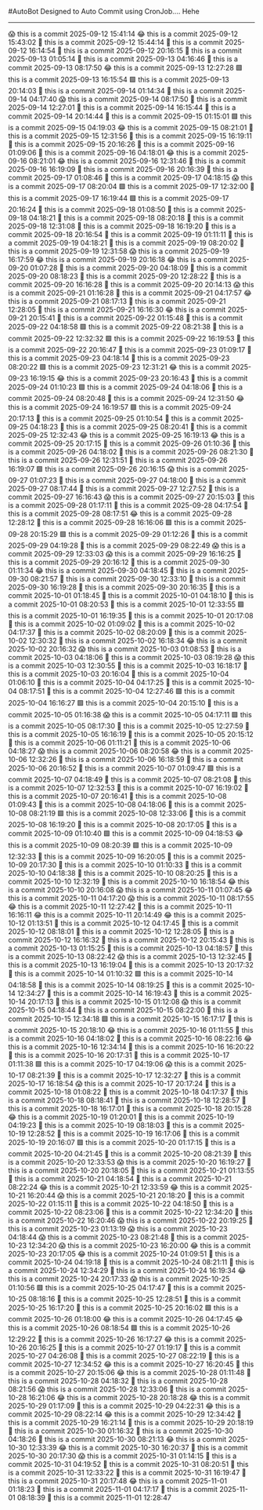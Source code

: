#AutoBot Designed to Auto Commit using CronJob.... Hehe

-----------------------------------------------------------------------------

😱 this is a commit 2025-09-12 15:41:14
😂 this is a commit 2025-09-12 15:43:02
🙈 this is a commit 2025-09-12 15:44:14
🤖 this is a commit 2025-09-12 16:14:54
🙈 this is a commit 2025-09-12 20:16:15
🤖 this is a commit 2025-09-13 01:05:14
🙈 this is a commit 2025-09-13 04:16:46
🙏 this is a commit 2025-09-13 08:17:50
😂 this is a commit 2025-09-13 12:27:28
🟩 this is a commit 2025-09-13 16:15:54
🟩 this is a commit 2025-09-13 20:14:03
👻 this is a commit 2025-09-14 01:14:34
🙈 this is a commit 2025-09-14 04:17:40
😱 this is a commit 2025-09-14 08:17:50
👻 this is a commit 2025-09-14 12:27:01
🤖 this is a commit 2025-09-14 16:15:44
🙏 this is a commit 2025-09-14 20:14:44
👿 this is a commit 2025-09-15 01:15:01
🟩 this is a commit 2025-09-15 04:19:03
😂 this is a commit 2025-09-15 08:21:01
👿 this is a commit 2025-09-15 12:31:56
🐐 this is a commit 2025-09-15 16:19:11
👻 this is a commit 2025-09-15 20:16:26
💩 this is a commit 2025-09-16 01:09:06
🐐 this is a commit 2025-09-16 04:18:01
😂 this is a commit 2025-09-16 08:21:01
😂 this is a commit 2025-09-16 12:31:46
🐐 this is a commit 2025-09-16 16:19:09
👻 this is a commit 2025-09-16 20:16:39
👻 this is a commit 2025-09-17 01:08:46
🙈 this is a commit 2025-09-17 04:18:15
😱 this is a commit 2025-09-17 08:20:04
🟩 this is a commit 2025-09-17 12:32:00
👻 this is a commit 2025-09-17 16:19:44
🟩 this is a commit 2025-09-17 20:16:24
💩 this is a commit 2025-09-18 01:08:50
🙈 this is a commit 2025-09-18 04:18:21
👿 this is a commit 2025-09-18 08:20:18
🙈 this is a commit 2025-09-18 12:31:08
🐐 this is a commit 2025-09-18 16:19:20
🐐 this is a commit 2025-09-18 20:16:54
🙏 this is a commit 2025-09-19 01:11:11
🙏 this is a commit 2025-09-19 04:18:21
🙈 this is a commit 2025-09-19 08:20:02
🐐 this is a commit 2025-09-19 12:31:58
😱 this is a commit 2025-09-19 16:17:59
😂 this is a commit 2025-09-19 20:16:18
😂 this is a commit 2025-09-20 01:07:28
🙈 this is a commit 2025-09-20 04:18:09
🤖 this is a commit 2025-09-20 08:18:23
👻 this is a commit 2025-09-20 12:28:22
🤖 this is a commit 2025-09-20 16:16:28
👻 this is a commit 2025-09-20 20:14:13
😱 this is a commit 2025-09-21 01:16:28
👿 this is a commit 2025-09-21 04:17:57
😂 this is a commit 2025-09-21 08:17:13
🤖 this is a commit 2025-09-21 12:28:05
💩 this is a commit 2025-09-21 16:16:30
😂 this is a commit 2025-09-21 20:15:41
🤖 this is a commit 2025-09-22 01:15:48
🤖 this is a commit 2025-09-22 04:18:58
🟩 this is a commit 2025-09-22 08:21:38
🐐 this is a commit 2025-09-22 12:32:32
🟩 this is a commit 2025-09-22 16:19:53
🤖 this is a commit 2025-09-22 20:16:47
🤖 this is a commit 2025-09-23 01:09:17
🙈 this is a commit 2025-09-23 04:18:14
🐐 this is a commit 2025-09-23 08:20:22
🟩 this is a commit 2025-09-23 12:31:21
😂 this is a commit 2025-09-23 16:19:15
😂 this is a commit 2025-09-23 20:16:43
💩 this is a commit 2025-09-24 01:10:23
🟩 this is a commit 2025-09-24 04:18:06
💩 this is a commit 2025-09-24 08:20:48
🐐 this is a commit 2025-09-24 12:31:50
😂 this is a commit 2025-09-24 16:19:57
🟩 this is a commit 2025-09-24 20:17:13
🙏 this is a commit 2025-09-25 01:10:54
🙏 this is a commit 2025-09-25 04:18:23
👿 this is a commit 2025-09-25 08:20:41
👿 this is a commit 2025-09-25 12:32:43
😂 this is a commit 2025-09-25 16:19:13
😂 this is a commit 2025-09-25 20:17:15
🐐 this is a commit 2025-09-26 01:10:36
🤖 this is a commit 2025-09-26 04:18:02
🙈 this is a commit 2025-09-26 08:21:30
🙏 this is a commit 2025-09-26 12:31:51
👻 this is a commit 2025-09-26 16:19:07
🟩 this is a commit 2025-09-26 20:16:15
😱 this is a commit 2025-09-27 01:07:23
🐐 this is a commit 2025-09-27 04:18:00
💩 this is a commit 2025-09-27 08:17:44
🤖 this is a commit 2025-09-27 12:27:52
🙈 this is a commit 2025-09-27 16:16:43
😱 this is a commit 2025-09-27 20:15:03
💩 this is a commit 2025-09-28 01:17:11
💩 this is a commit 2025-09-28 04:17:54
👿 this is a commit 2025-09-28 08:17:51
😂 this is a commit 2025-09-28 12:28:12
🙏 this is a commit 2025-09-28 16:16:06
🟩 this is a commit 2025-09-28 20:15:29
🟩 this is a commit 2025-09-29 01:12:26
🐐 this is a commit 2025-09-29 04:19:28
🙈 this is a commit 2025-09-29 08:22:49
😱 this is a commit 2025-09-29 12:33:03
😱 this is a commit 2025-09-29 16:16:25
🤖 this is a commit 2025-09-29 20:16:12
🤖 this is a commit 2025-09-30 01:11:34
😂 this is a commit 2025-09-30 04:18:45
👻 this is a commit 2025-09-30 08:21:57
🙏 this is a commit 2025-09-30 12:33:10
🙏 this is a commit 2025-09-30 16:19:28
🙈 this is a commit 2025-09-30 20:16:35
🐐 this is a commit 2025-10-01 01:18:45
🙏 this is a commit 2025-10-01 04:18:10
💩 this is a commit 2025-10-01 08:20:53
🙈 this is a commit 2025-10-01 12:33:55
🟩 this is a commit 2025-10-01 16:19:35
👿 this is a commit 2025-10-01 20:17:08
🐐 this is a commit 2025-10-02 01:09:02
🙏 this is a commit 2025-10-02 04:17:37
👻 this is a commit 2025-10-02 08:20:09
🙈 this is a commit 2025-10-02 12:30:32
💩 this is a commit 2025-10-02 16:18:34
😂 this is a commit 2025-10-02 20:16:32
😱 this is a commit 2025-10-03 01:08:53
🤖 this is a commit 2025-10-03 04:18:06
🐐 this is a commit 2025-10-03 08:19:28
😱 this is a commit 2025-10-03 12:30:55
👻 this is a commit 2025-10-03 16:18:17
👿 this is a commit 2025-10-03 20:16:04
💩 this is a commit 2025-10-04 01:06:10
👿 this is a commit 2025-10-04 04:17:25
👻 this is a commit 2025-10-04 08:17:51
🤖 this is a commit 2025-10-04 12:27:46
🟩 this is a commit 2025-10-04 16:16:27
🟩 this is a commit 2025-10-04 20:15:10
💩 this is a commit 2025-10-05 01:16:38
😱 this is a commit 2025-10-05 04:17:11
🟩 this is a commit 2025-10-05 08:17:30
🤖 this is a commit 2025-10-05 12:27:59
👻 this is a commit 2025-10-05 16:16:19
💩 this is a commit 2025-10-05 20:15:12
🙈 this is a commit 2025-10-06 01:11:21
🤖 this is a commit 2025-10-06 04:18:27
😱 this is a commit 2025-10-06 08:20:58
😂 this is a commit 2025-10-06 12:32:26
🙏 this is a commit 2025-10-06 16:18:59
👻 this is a commit 2025-10-06 20:16:52
👿 this is a commit 2025-10-07 01:09:47
🟩 this is a commit 2025-10-07 04:18:49
🙏 this is a commit 2025-10-07 08:21:08
🤖 this is a commit 2025-10-07 12:32:53
🐐 this is a commit 2025-10-07 16:19:02
💩 this is a commit 2025-10-07 20:16:41
🤖 this is a commit 2025-10-08 01:09:43
🐐 this is a commit 2025-10-08 04:18:06
👻 this is a commit 2025-10-08 08:21:19
🟩 this is a commit 2025-10-08 12:33:06
👿 this is a commit 2025-10-08 16:19:20
🤖 this is a commit 2025-10-08 20:17:05
👻 this is a commit 2025-10-09 01:10:40
🟩 this is a commit 2025-10-09 04:18:53
😂 this is a commit 2025-10-09 08:20:39
🟩 this is a commit 2025-10-09 12:32:33
👿 this is a commit 2025-10-09 16:20:05
🙈 this is a commit 2025-10-09 20:17:30
🙈 this is a commit 2025-10-10 01:10:33
🤖 this is a commit 2025-10-10 04:18:38
👿 this is a commit 2025-10-10 08:20:25
👻 this is a commit 2025-10-10 12:32:19
🙏 this is a commit 2025-10-10 16:18:54
😂 this is a commit 2025-10-10 20:16:08
😱 this is a commit 2025-10-11 01:07:45
😂 this is a commit 2025-10-11 04:17:20
😱 this is a commit 2025-10-11 08:17:55
😂 this is a commit 2025-10-11 12:27:42
👿 this is a commit 2025-10-11 16:16:11
😂 this is a commit 2025-10-11 20:14:49
😂 this is a commit 2025-10-12 01:13:51
🙏 this is a commit 2025-10-12 04:17:45
🙏 this is a commit 2025-10-12 08:18:01
🙈 this is a commit 2025-10-12 12:28:05
👿 this is a commit 2025-10-12 16:16:32
🙏 this is a commit 2025-10-12 20:15:43
🙏 this is a commit 2025-10-13 01:15:25
👿 this is a commit 2025-10-13 04:18:57
💩 this is a commit 2025-10-13 08:22:42
😱 this is a commit 2025-10-13 12:32:45
🙈 this is a commit 2025-10-13 16:19:04
👻 this is a commit 2025-10-13 20:17:32
🙏 this is a commit 2025-10-14 01:10:32
🟩 this is a commit 2025-10-14 04:18:58
💩 this is a commit 2025-10-14 08:19:25
🙏 this is a commit 2025-10-14 12:34:27
👻 this is a commit 2025-10-14 16:19:43
🐐 this is a commit 2025-10-14 20:17:13
🙏 this is a commit 2025-10-15 01:12:08
😱 this is a commit 2025-10-15 04:18:44
🙏 this is a commit 2025-10-15 08:22:00
🐐 this is a commit 2025-10-15 12:34:18
🟩 this is a commit 2025-10-15 16:17:17
🐐 this is a commit 2025-10-15 20:18:10
😂 this is a commit 2025-10-16 01:11:55
💩 this is a commit 2025-10-16 04:18:02
👿 this is a commit 2025-10-16 08:22:16
😂 this is a commit 2025-10-16 12:34:14
🐐 this is a commit 2025-10-16 16:20:22
🙈 this is a commit 2025-10-16 20:17:31
🐐 this is a commit 2025-10-17 01:11:38
🟩 this is a commit 2025-10-17 04:19:06
😱 this is a commit 2025-10-17 08:21:39
🤖 this is a commit 2025-10-17 12:32:27
💩 this is a commit 2025-10-17 16:18:54
😱 this is a commit 2025-10-17 20:17:24
💩 this is a commit 2025-10-18 01:08:22
🙈 this is a commit 2025-10-18 04:17:37
🐐 this is a commit 2025-10-18 08:18:41
💩 this is a commit 2025-10-18 12:28:57
🐐 this is a commit 2025-10-18 16:17:01
🙏 this is a commit 2025-10-18 20:15:28
😂 this is a commit 2025-10-19 01:20:01
👿 this is a commit 2025-10-19 04:19:23
🙏 this is a commit 2025-10-19 08:18:03
👻 this is a commit 2025-10-19 12:28:52
🐐 this is a commit 2025-10-19 16:17:06
💩 this is a commit 2025-10-19 20:16:07
🟩 this is a commit 2025-10-20 01:17:15
👿 this is a commit 2025-10-20 04:21:45
👿 this is a commit 2025-10-20 08:21:39
🐐 this is a commit 2025-10-20 12:33:53
😱 this is a commit 2025-10-20 16:19:27
🐐 this is a commit 2025-10-20 20:18:05
👿 this is a commit 2025-10-21 01:13:55
🐐 this is a commit 2025-10-21 04:18:54
👿 this is a commit 2025-10-21 08:22:24
😂 this is a commit 2025-10-21 12:33:59
😂 this is a commit 2025-10-21 16:20:44
😱 this is a commit 2025-10-21 20:18:20
🤖 this is a commit 2025-10-22 01:15:11
🙏 this is a commit 2025-10-22 04:18:50
🙏 this is a commit 2025-10-22 08:23:06
👻 this is a commit 2025-10-22 12:34:20
👻 this is a commit 2025-10-22 16:20:46
😱 this is a commit 2025-10-22 20:19:25
🙈 this is a commit 2025-10-23 01:13:19
😱 this is a commit 2025-10-23 04:18:44
😱 this is a commit 2025-10-23 08:21:48
💩 this is a commit 2025-10-23 12:34:20
😱 this is a commit 2025-10-23 16:20:00
😂 this is a commit 2025-10-23 20:17:05
😂 this is a commit 2025-10-24 01:09:51
🙈 this is a commit 2025-10-24 04:19:18
🙏 this is a commit 2025-10-24 08:21:11
👿 this is a commit 2025-10-24 12:34:29
👻 this is a commit 2025-10-24 16:19:34
😂 this is a commit 2025-10-24 20:17:33
😱 this is a commit 2025-10-25 01:10:56
🟩 this is a commit 2025-10-25 04:17:47
🙈 this is a commit 2025-10-25 08:18:16
🙈 this is a commit 2025-10-25 12:28:51
👻 this is a commit 2025-10-25 16:17:20
🙏 this is a commit 2025-10-25 20:16:02
🟩 this is a commit 2025-10-26 01:18:00
😂 this is a commit 2025-10-26 04:17:45
😂 this is a commit 2025-10-26 08:18:54
🟩 this is a commit 2025-10-26 12:29:22
🙈 this is a commit 2025-10-26 16:17:27
😂 this is a commit 2025-10-26 20:16:25
👻 this is a commit 2025-10-27 01:19:17
🙈 this is a commit 2025-10-27 04:26:08
🤖 this is a commit 2025-10-27 08:22:19
🤖 this is a commit 2025-10-27 12:34:52
😂 this is a commit 2025-10-27 16:20:45
👻 this is a commit 2025-10-27 20:15:06
😂 this is a commit 2025-10-28 01:11:48
🐐 this is a commit 2025-10-28 04:18:32
🤖 this is a commit 2025-10-28 08:21:56
😱 this is a commit 2025-10-28 12:33:06
🤖 this is a commit 2025-10-28 16:21:06
😂 this is a commit 2025-10-28 20:18:28
😂 this is a commit 2025-10-29 01:17:09
👻 this is a commit 2025-10-29 04:22:31
😂 this is a commit 2025-10-29 08:22:14
😂 this is a commit 2025-10-29 12:34:42
👿 this is a commit 2025-10-29 16:21:14
🙈 this is a commit 2025-10-29 20:18:19
🤖 this is a commit 2025-10-30 01:16:32
💩 this is a commit 2025-10-30 04:18:26
💩 this is a commit 2025-10-30 08:21:13
😂 this is a commit 2025-10-30 12:33:39
😂 this is a commit 2025-10-30 16:20:37
🙏 this is a commit 2025-10-30 20:17:30
😱 this is a commit 2025-10-31 01:14:15
🙈 this is a commit 2025-10-31 04:19:52
🙏 this is a commit 2025-10-31 08:20:51
👿 this is a commit 2025-10-31 12:33:22
🐐 this is a commit 2025-10-31 16:19:47
🙏 this is a commit 2025-10-31 20:17:48
😂 this is a commit 2025-11-01 01:18:23
🐐 this is a commit 2025-11-01 04:17:17
🙏 this is a commit 2025-11-01 08:18:39
🐐 this is a commit 2025-11-01 12:28:47
